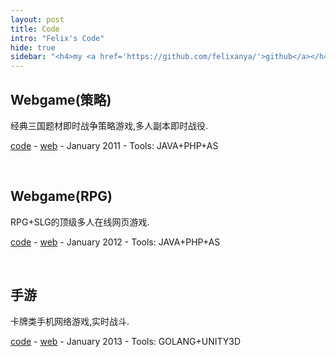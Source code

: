 ```yaml
---
layout: post
title: Code
intro: "Felix's Code"
hide: true
sidebar: "<h4>my <a href='https://github.com/felixanya/'>github</a></h4>"
---
```


## Webgame(策略)

经典三国题材即时战争策略游戏,多人副本即时战役.

[code](https://github.com/felixanya) - [web](https://github.com/felixanya) - January 2011 - Tools: JAVA+PHP+AS

<br/>

## Webgame(RPG)

RPG+SLG的顶级多人在线网页游戏.

[code](https://github.com/felixanya) - [web](https://github.com/felixanya) - January 2012 - Tools: JAVA+PHP+AS

<br/>

## 手游

卡牌类手机网络游戏,实时战斗.

[code](https://github.com/felixanya) - [web](https://github.com/felixanya) - January 2013 - Tools: GOLANG+UNITY3D

<br/>
